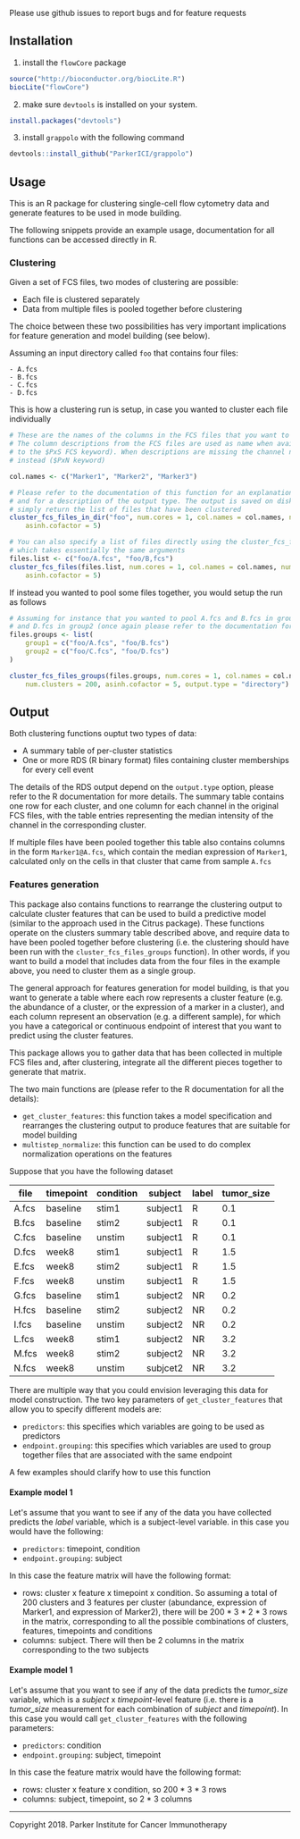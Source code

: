 Please use github issues to report bugs and for feature requests

## Installation

1. install the `flowCore` package
```R
source("http://bioconductor.org/biocLite.R")
biocLite("flowCore")
```

2. make sure `devtools` is installed on your system.

```R
install.packages("devtools")
```

3. install `grappolo` with the following command

```R
devtools::install_github("ParkerICI/grappolo")
```

## Usage
This is an R package for clustering single-cell flow cytometry data and generate features to be used in mode building.

The following snippets provide an example usage, documentation for all functions can be accessed directly in R.

### Clustering

Given a set of FCS files, two modes of clustering are possible:
- Each file is clustered separately
- Data from multiple files is pooled together before clustering

The choice between these two possibilities has very important implications for feature generation and model building (see below).

Assuming an input directory called `foo` that contains four files:
```
- A.fcs
- B.fcs
- C.fcs
- D.fcs
```
This is how a clustering run is setup, in case you wanted to cluster each file individually

```R
# These are the names of the columns in the FCS files that you want to use for clustering. 
# The column descriptions from the FCS files are used as name when available (corresponding
# to the $PxS FCS keyword). When descriptions are missing the channel names are used
# instead ($PxN keyword)

col.names <- c("Marker1", "Marker2", "Marker3")

# Please refer to the documentation of this function for an explanation of the parameters
# and for a description of the output type. The output is saved on disk, and the function
# simply return the list of files that have been clustered
cluster_fcs_files_in_dir("foo", num.cores = 1, col.names = col.names, num.clusters = 200,
    asinh.cofactor = 5)

# You can also specify a list of files directly using the cluster_fcs_files function,
# which takes essentially the same arguments
files.list <- c("foo/A.fcs", "foo/B,fcs")
cluster_fcs_files(files.list, num.cores = 1, col.names = col.names, num.clusters = 200,
    asinh.cofactor = 5)
```

If instead you wanted to pool some files together, you would setup the run as follows

```R
# Assuming for instance that you wanted to pool A.fcs and B.fcs in group 1, and C.fcs
# and D.fcs in group2 (once again please refer to the documentation for details)
files.groups <- list(
    group1 = c("foo/A.fcs", "foo/B.fcs")
    group2 = c("foo/C.fcs", "foo/D.fcs")
)

cluster_fcs_files_groups(files.groups, num.cores = 1, col.names = col.names, 
    num.clusters = 200, asinh.cofactor = 5, output.type = "directory")
```

## Output

Both clustering functions ouptut two types of data:
- A summary table of per-cluster statistics
- One or more RDS (R binary format) files containing cluster memberships for every cell event

The details of the RDS output depend on the `output.type` option, please refer to the R documentation for more details. The summary table contains one row for each cluster, and one column for each channel in the original FCS files, with the table entries representing the median intensity of the channel in the corresponding cluster.

If multiple files have been pooled together this table also contains columns in the form `Marker1@A.fcs`, which contain the median expression of `Marker1`, calculated only on the cells in that cluster that came from sample `A.fcs`

### Features generation

This package also contains functions to rearrange the clustering output to calculate cluster features that can be used to build a predictive model (similar to the approach used in the Citrus package). These functions operate on the clusters summary table described above, and require data to have been pooled together before clustering (i.e. the clustering should have been run with the `cluster_fcs_files_groups` function). In other words, if you want to build a model that includes data from the four files in the example above, you need to cluster them as a single group.

The general approach for features generation for model building, is that you want to generate a table where each row represents a cluster feature (e.g. the abundance of a cluster, or the expression of a marker in a cluster), and each column represent an observation (e.g. a different sample), for which you have a categorical or continuous endpoint of interest that you want to predict using the cluster features.

This package allows you to gather data that has been collected in multiple FCS files and, after clustering, integrate all the different pieces together to generate that matrix.

The two main functions are (please refer to the R documentation for all the details):
- `get_cluster_features`: this function takes a model specification and rearranges the clustering output to produce features that are suitable for model building
- `multistep_normalize`: this function can be used to do complex normalization operations on the features

 Suppose that you have the following dataset

|file   |timepoint  |condition  |subject    |label  |tumor_size |
|-------|-----------|-----------|-----------|-------|-----------|
|A.fcs  |baseline   |stim1      |subject1   |R      |0.1        |
|B.fcs  |baseline   |stim2      |subject1   |R      |0.1        |
|C.fcs  |baseline   |unstim     |subject1   |R      |0.1        |
|D.fcs  |week8      |stim1      |subject1   |R      |1.5        |
|E.fcs  |week8      |stim2      |subject1   |R      |1.5        |
|F.fcs  |week8      |unstim     |subject1   |R      |1.5        |
|G.fcs  |baseline   |stim1      |subject2   |NR     |0.2        |
|H.fcs  |baseline   |stim2      |subject2   |NR     |0.2        |
|I.fcs  |baseline   |unstim     |subject2   |NR     |0.2        |
|L.fcs  |week8      |stim1      |subject2   |NR     |3.2        |
|M.fcs  |week8      |stim2      |subject2   |NR     |3.2        |
|N.fcs  |week8      |unstim     |subjcet2   |NR     |3.2        |

There are multiple way that you could envision leveraging this data for model construction. The two key parameters of `get_cluster_features` that allow you to specify different models are:
- `predictors`: this specifies which variables are going to be used as predictors
- `endpoint.grouping`: this specifies which variables are used to group together files that are associated with the same endpoint

A few examples should clarify how to use this function

#### Example model 1

Let's assume that you want to see if any of the data you have collected predicts the *label* variable, which is a subject-level variable. in this case you would have the following:
- `predictors`: timepoint, condition
- `endpoint.grouping`: subject

In this case the feature matrix will have the following format:
- rows: cluster x feature x timepoint x condition. So assuming a total of 200 clusters and 3 features per cluster (abundance, expression of Marker1, and expression of Marker2), there will be 200 * 3 * 2 * 3 rows in the matrix, corresponding to all the possible combinations of clusters, features, timepoints and conditions
- columns: subject. There will then be 2 columns in the matrix corresponding to the two subjects

#### Example model 1

Let's assume that you want to see if any of the data predicts the *tumor_size* variable, which is a *subject* x *timepoint*-level feature (i.e. there is a *tumor_size* measurement for each combination of *subject* and *timepoint*). In this case you would call `get_cluster_features` with the following parameters:
- `predictors`: condition
- `endpoint.grouping`: subject, timepoint

In this case the feature matrix would have the following format:
- rows: cluster x feature x condition, so 200 * 3 * 3 rows
- columns: subject, timepoint, so 2 * 3 columns


---

Copyright 2018. Parker Institute for Cancer Immunotherapy










